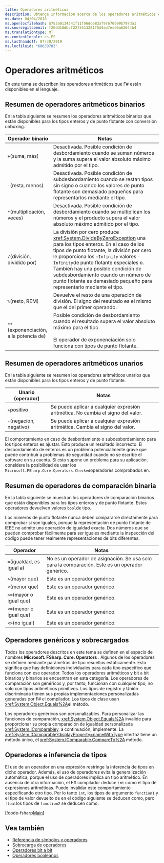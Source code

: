 ```yaml
---
title: Operadores aritméticos
description: Obtenga información acerca de los operadores aritméticos que están F# disponibles en el lenguaje de programación.
ms.date: 04/04/2018
ms.openlocfilehash: b783a0134541f11f06dde83af97676699b797da1
ms.sourcegitcommit: f20dd18dbcf2275513281f5d9ad7ece6a62644b4
ms.translationtype: MT
ms.contentlocale: es-ES
ms.lasthandoff: 07/30/2019
ms.locfileid: "68630783"
---
```

# <a name="arithmetic-operators"></a>Operadores aritméticos

En este tema se describen los operadores aritméticos que F# están disponibles en el lenguaje.

## <a name="summary-of-binary-arithmetic-operators"></a>Resumen de operadores aritméticos binarios

En la tabla siguiente se resumen los operadores aritméticos binarios que están disponibles para los tipos enteros y de punto flotante con conversión unboxing.

|Operador binario|Notas|
|---------------|-----|
|`+`(suma, más)|Desactivada. Posible condición de desbordamiento cuando se suman números y la suma supera el valor absoluto máximo admitido por el tipo.|
|`-`(resta, menos)|Desactivada. Posible condición de subdesbordamiento cuando se restan tipos sin signo o cuando los valores de punto flotante son demasiado pequeños para representarlos mediante el tipo.|
|`*`(multiplicación, veces)|Desactivada. Posible condición de desbordamiento cuando se multiplican los números y el producto supera el valor absoluto máximo admitido por el tipo.|
|`/`(división, dividido por)|La división por cero produce <xref:System.DivideByZeroException> una para los tipos enteros. En el caso de los tipos de punto flotante, la división por cero le proporciona los `+Infinity` valores `-Infinity`de punto flotante especiales o. También hay una posible condición de subdesbordamiento cuando un número de punto flotante es demasiado pequeño para representarlo mediante el tipo.|
|`%`(resto, REM)|Devuelve el resto de una operación de división. El signo del resultado es el mismo que el del primer operando.|
|`**`(exponenciación, a la potencia de)|Posible condición de desbordamiento cuando el resultado supera el valor absoluto máximo para el tipo.<br /><br />El operador de exponenciación solo funciona con tipos de punto flotante.|

## <a name="summary-of-unary-arithmetic-operators"></a>Resumen de operadores aritméticos unarios

En la tabla siguiente se resumen los operadores aritméticos unarios que están disponibles para los tipos enteros y de punto flotante.

|Unario (operador)|Notas|
|--------------|-----|
|`+`positivo|Se puede aplicar a cualquier expresión aritmética. No cambia el signo del valor.|
|`-`(negación, negativo)|Se puede aplicar a cualquier expresión aritmética. Cambia el signo del valor.|

El comportamiento en caso de desbordamiento o subdesbordamiento para los tipos enteros es ajustar. Esto produce un resultado incorrecto. El desbordamiento de enteros es un problema potencialmente grave que puede contribuir a problemas de seguridad cuando no se escribe el software en su cuenta. Si esto supone un problema para su aplicación, considere la posibilidad de usar los `Microsoft.FSharp.Core.Operators.Checked`operadores comprobados en.

## <a name="summary-of-binary-comparison-operators"></a>Resumen de operadores de comparación binaria

En la tabla siguiente se muestran los operadores de comparación binarios que están disponibles para los tipos enteros y de punto flotante. Estos operadores devuelven valores `bool`de tipo.

Los números de punto flotante nunca deben compararse directamente para comprobar si son iguales, porque la representación de punto flotante de IEEE no admite una operación de igualdad exacta. Dos números que se pueden comprobar fácilmente para ser iguales mediante la inspección del código puede tener realmente representaciones de bits diferentes.

|Operador|Notas|
|--------|-----|
|`=`(igualdad, es igual a)|No es un operador de asignación. Se usa solo para la comparación. Este es un operador genérico.|
|`>`(mayor que)|Este es un operador genérico.|
|`<`(menor que)|Este es un operador genérico.|
|`>=`(mayor o igual que)|Este es un operador genérico.|
|`<=`(menor o igual que)|Este es un operador genérico.|
|`<>`(no igual)|Este es un operador genérico.|

## <a name="overloaded-and-generic-operators"></a>Operadores genéricos y sobrecargados

Todos los operadores descritos en este tema se definen en el espacio de nombres **Microsoft. FSharp. Core. Operators** . Algunos de los operadores se definen mediante parámetros de tipo resueltos estáticamente. Esto significa que hay definiciones individuales para cada tipo específico que funciona con ese operador. Todos los operadores aritméticos y bit a bit binarios y binarios se encuentran en esta categoría. Los operadores de comparación son genéricos y, por tanto, funcionan con cualquier tipo, no solo con tipos aritméticos primitivos. Los tipos de registro y Unión discriminada tienen sus propias implementaciones personalizadas generadas por F# el compilador. Los tipos de clase usan <xref:System.Object.Equals%2A>el método.

Los operadores genéricos son personalizables. Para personalizar las funciones de comparación, <xref:System.Object.Equals%2A> invalide para proporcionar su propia comparación de igualdad personalizada <xref:System.IComparable>y, a continuación, implemente. La <xref:System.IComparable?displayProperty=nameWithType> interfaz tiene un método único, el <xref:System.IComparable.CompareTo%2A> método.

## <a name="operators-and-type-inference"></a>Operadores e inferencia de tipos

El uso de un operador en una expresión restringe la inferencia de tipos en dicho operador. Además, el uso de operadores evita la generalización automática, porque el uso de operadores implica un tipo aritmético. En ausencia de otra información, el F# compilador deduce `int` como el tipo de expresiones aritméticas. Puede invalidar este comportamiento especificando otro tipo. Por lo tanto `int`, los tipos de argumento `function1` y el tipo de valor devuelto de en el código siguiente se deducen como, pero `float`los tipos de `function2` se deducen como.

[!code-fsharp[Main](~/samples/snippets/fsharp/lang-ref-1/snippet3501.fs)]

## <a name="see-also"></a>Vea también

- [Referencia de símbolos y operadores](index.md)
- [Sobrecarga de operadores](../operator-overloading.md)
- [Operadores bit a bit](bitwise-operators.md)
- [Operadores booleanos](boolean-operators.md)
